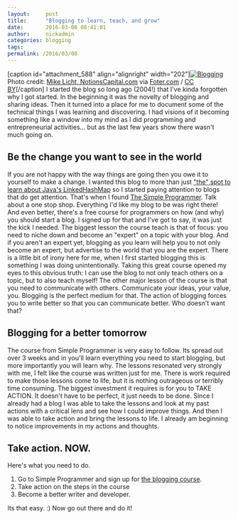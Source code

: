 ```yaml
---
layout:     post
title:      "Blogging to learn, teach, and grow"
date:       2016-03-08 08:41:01
author:     nickadmin
categories: blogging
tags:  
permalink: /2016/03/08
---
```

[caption id="attachment_588" align="alignright" width="202"][![Blogging](https://ironboundsoftware.com/blog-imgs/uploads/2016/03/5046425738_39370b4fde_m.jpg)](https://ironboundsoftware.com/blog-imgs/uploads/2016/03/5046425738_39370b4fde_m.jpg) Photo credit: [Mike Licht, NotionsCapital.com](https://www.flickr.com/photos/notionscapital/5046425738/) via [Foter.com](http://foter.com/) / [CC BY](http://creativecommons.org/licenses/by/2.0/)[/caption] I started the blog so long ago (2004!) that I've kinda forgotten why I got started. In the beginning it was the novelty of blogging and sharing ideas. Then it turned into a place for me to document some of the technical things I was learning and discovering. I had visions of it becoming something like a window into my mind as I did programming and entrepreneurial activities... but as the last few years show there wasn't much going on. 

## Be the change you want to see in the world

If you are not happy with the way things are going then you owe it to yourself to make a change. I wanted this blog to more than just ["the" spot to learn about Java's LinkedHashMap](https://ironboundsoftware.com/blog/2006/10/14/an-ordered-hashmap-in-java/) so I started paying attention to blogs that do get attention. That's when I found [The Simple Programmer](http://simpleprogrammer.com/?utm_source=how-to-create-a-blog-that-boosts-your-career-course&utm_medium=email&utm_campaign=lesson-5-do-you-know-how-to-get-traffic-for-your-blog).  Talk about a one stop shop. Everything I'd like my blog to be was right there! And even better, there's a free course for programmers on how (and why) you should start a blog. I signed up for that and I've got to say, it was just the kick I needed. The biggest lesson the course teach is that of focus: you need to niche down and become an "expert" on a topic with your blog. And if you aren't an expert yet, blogging as you learn will help you to not only become an expert, but advertise to the world that you are the expert. There is a little bit of irony here for me, when I first started blogging this is something I was doing unintentionally. Taking this great course opened my eyes to this obvious truth: I can use the blog to not only teach others on a topic, but to also teach myself! The other major lesson of the course is that you need to communicate with others. Communicate your ideas, your value, you. Blogging is the perfect medium for that. The action of blogging forces you to write better so that you can communicate better. Who doesn't want that? 

## Blogging for a better tomorrow

The course from Simple Programmer is very easy to follow. Its spread out over 3 weeks and in you'll learn everything you need to start blogging, but more importantly you will learn why. The lessons resonated very strongly with me, I felt like the course was written just for me. There is work required to make those lessons come to life, but it is nothing outrageous or terribly time consuming. The biggest investment it requires is for you to TAKE ACTION. It doesn't have to be perfect, it just needs to be done. Since I already had a blog I was able to take the lessons and look at my past actions with a critical lens and see how I could improve things. And then I was able to take action and bring the lessons to life. I already am beginning to notice improvements in my actions and thoughts. 

## Take action. NOW.

Here's what you need to do. 

  1. Go to Simple Programmer and sign up for [the blogging course](http://devcareerboost.com/blog-course/?utm_source=how-to-create-a-blog-that-boosts-your-career-course&utm_medium=email&utm_campaign=lesson-5-do-you-know-how-to-get-traffic-for-your-blog).
  2. Take action on the steps in the course
  3. Become a better writer and developer.

Its that easy. :) Now go out there and do it!
<!--stackedit_data:
eyJoaXN0b3J5IjpbLTc2NDIwODNdfQ==
-->
